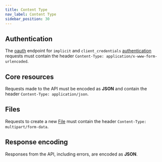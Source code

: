 ```yaml
---
title: Content Type
nav_label: Content Type
sidebar_position: 30
---
```


## Authentication

The [oauth](https://oauth.net/2/) endpoint for `implicit` and `client_credentials` [authentication](/docs/authentication) requests must contain the header `Content-Type: application/x-www-form-urlencoded`.

## Core resources

Requests made to the API must be encoded as **JSON** and contain the header `Content-Type: application/json`.

## Files

Requests to create a new [File](/docs/api/pxm/files/files-introduction) must contain the header `Content-Type: multipart/form-data`.

## Response encoding

Responses from the API, including errors, are encoded as **JSON**.
